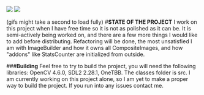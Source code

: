 ![](https://media.discordapp.net/attachments/753342435656204288/1146568085982163134/ezgif.com-optimize.gif) ![](https://media.discordapp.net/attachments/534135162754170881/1146568950478540921/gif_auto.gif)

(gifs might take a second to load fully)
#**STATE OF THE PROJECT**
I work on this project when I have free time so it is not as polished as it can be. 
It is semi-actively being worked on, and there are a few more things I would like to add before distributing.
Refactoring will be done, the most unsatisfied I am with ImageBuilder and how it owns all CompositeImages,
and how "addons" like StatsCounter are initialized from outside.

###**Building**
Feel free to try to build the project, you will need the following libraries: OpenCV 4.6.0, SDL2 2.28.1, OneTBB. 
The classes folder is src.
I am currently working on this project alone, so I am yet to make a proper way to build the project. 
If you run into any issues contact me.